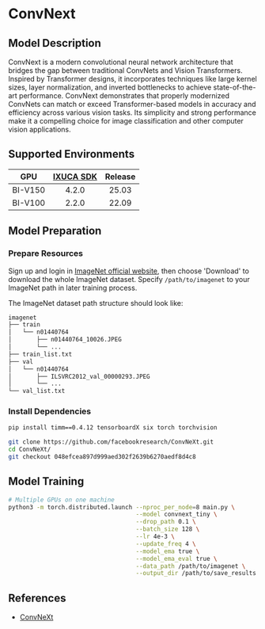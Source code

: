 # ConvNext

## Model Description

ConvNext is a modern convolutional neural network architecture that bridges the gap between traditional ConvNets and
Vision Transformers. Inspired by Transformer designs, it incorporates techniques like large kernel sizes, layer
normalization, and inverted bottlenecks to achieve state-of-the-art performance. ConvNext demonstrates that properly
modernized ConvNets can match or exceed Transformer-based models in accuracy and efficiency across various vision tasks.
Its simplicity and strong performance make it a compelling choice for image classification and other computer vision
applications.

## Supported Environments

| GPU    | [IXUCA SDK](https://gitee.com/deep-spark/deepspark#%E5%A4%A9%E6%95%B0%E6%99%BA%E7%AE%97%E8%BD%AF%E4%BB%B6%E6%A0%88-ixuca) | Release |
| :----: | :----: | :----: |
| BI-V150 | 4.2.0     |  25.03  |
| BI-V100 | 2.2.0     |  22.09  |

## Model Preparation

### Prepare Resources

Sign up and login in [ImageNet official website](https://www.image-net.org/index.php), then choose 'Download' to
download the whole ImageNet dataset. Specify `/path/to/imagenet` to your ImageNet path in later training process.

The ImageNet dataset path structure should look like:

```bash
imagenet
├── train
│   └── n01440764
│       ├── n01440764_10026.JPEG
│       └── ...
├── train_list.txt
├── val
│   └── n01440764
│       ├── ILSVRC2012_val_00000293.JPEG
│       └── ...
└── val_list.txt
```

### Install Dependencies

```bash
pip install timm==0.4.12 tensorboardX six torch torchvision

git clone https://github.com/facebookresearch/ConvNeXt.git
cd ConvNeXt/
git checkout 048efcea897d999aed302f2639b6270aedf8d4c8
```

## Model Training

```bash
# Multiple GPUs on one machine
python3 -m torch.distributed.launch --nproc_per_node=8 main.py \
                                    --model convnext_tiny \
                                    --drop_path 0.1 \
                                    --batch_size 128 \
                                    --lr 4e-3 \
                                    --update_freq 4 \
                                    --model_ema true \
                                    --model_ema_eval true \
                                    --data_path /path/to/imagenet \
                                    --output_dir /path/to/save_results
```

## References

- [ConvNeXt](https://github.com/facebookresearch/ConvNeXt)
